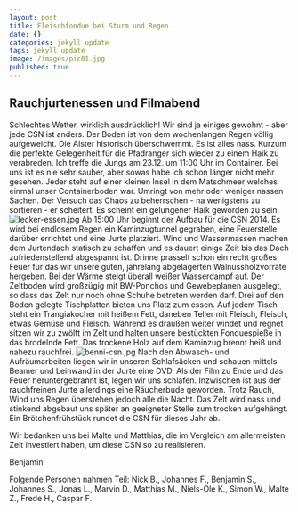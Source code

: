 ```yaml
---
layout: post
title: Fleischfondue bei Sturm und Regen
date: {}
categories: jekyll update
tags: jekyll update
image: /images/pic01.jpg
published: true
---
```



## Rauchjurtenessen und Filmabend
Schlechtes Wetter, wirklich ausdrücklich! Wir sind ja einiges gewohnt - aber jede CSN ist anders. Der Boden ist von dem wochenlangen Regen völlig aufgeweicht. Die Alster historisch überschwemmt. Es ist alles nass. Kurzum die perfekte Gelegenheit für die Pfadranger sich wieder zu einem Haik zu verabreden.
Ich treffe die Jungs am 23.12. um 11:00 Uhr im Container. Bei uns ist es nie sehr sauber, aber sowas habe ich schon länger nicht mehr gesehen. Jeder steht auf einer kleinen Insel in dem Matschmeer welches einmal unser Containerboden war. Umringt von mehr oder weniger nassen Sachen. Der Versuch das Chaos zu beherrschen - na wenigstens zu sortieren - er scheitert. Es scheint ein gelungener Haik geworden zu sein. 
![lecker-essen.jpg]({{site.baseurl}}/_posts/lecker-essen.jpg)
Ab 15:00 Uhr beginnt der Aufbau für die CSN 2014. Es wird bei endlosem Regen ein Kaminzugtunnel gegraben, eine Feuerstelle darüber errichtet und eine Jurte platziert. Wind und Wassermassen machen dem Jurtendach statisch zu schaffen und es dauert einige Zeit bis das Dach zufriedenstellend abgespannt ist. Drinne prasselt schon ein recht großes Feuer fur das wir unsere guten, jahrelang abgelagerten Walnussholzvorräte hergeben. Bei der Wärme steigt überall weißer Wasserdampf auf. Der Zeltboden wird großzügig mit BW-Ponchos und Gewebeplanen ausgelegt, so dass das Zelt nur noch ohne Schuhe betreten werden darf. Drei auf den Boden gelegte Tischplatten bieten uns Platz zum essen. Auf jedem Tisch steht ein Trangiakocher mit heißem Fett, daneben Teller mit Fleisch, Fleisch, etwas Gemüse und Fleisch. Während es draußen weiter windet und regnet sitzen wir zu zwölft im Zelt und halten unsere bestückten Fonduespieße in das brodelnde Fett. Das trockene Holz auf dem Kaminzug brennt heiß und nahezu rauchfrei. 
![benni-csn.jpg]({{site.baseurl}}/_posts/benni-csn.jpg)
Nach den Abwasch- und Aufräumarbeiten liegen wir in unseren Schlafsäcken und schauen mittels Beamer und Leinwand in der Jurte eine DVD. Als der Film zu Ende und das Feuer heruntergebrannt ist, legen wir uns schlafen. Inzwischen ist aus der rauchfreinen Jurte allerdings eine Räucherbude geworden. Trotz Rauch, Wind uns Regen überstehen jedoch alle die Nacht. Das Zelt wird nass und stinkend abgebaut uns später an geeigneter Stelle zum trocken aufgehängt. Ein Brötchenfrühstück rundet die CSN für dieses Jahr ab. 

Wir bedanken uns bei Malte und Matthias, die im Vergleich am allermeisten Zeit investiert haben, um diese CSN so zu realisieren. 

Benjamin 

Folgende Personen nahmen Teil: Nick B., Johannes F., Benjamin S., Johannes S., Jonas L., Marvin D., Matthias M., Niels-Ole K., Simon W., Malte Z., Frede H., Caspar F.
